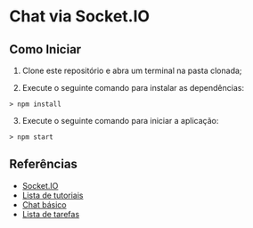 # Chat via Socket.IO

## Como Iniciar

1) Clone este repositório e abra um terminal na pasta clonada;

2) Execute o seguinte comando para instalar as dependências:
```shellscript
> npm install
```

3) Execute o seguinte comando para iniciar a aplicação:
```shellscript
> npm start
```

## Referências

- [Socket.IO](https://socket.io/)
- [Lista de tutoriais](https://socket.io/get-started/)
- [Chat básico](https://socket.io/get-started/chat)
- [Lista de tarefas](https://socket.io/get-started/basic-crud-application/)
